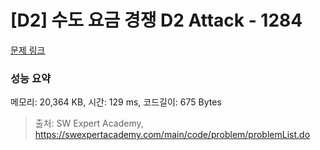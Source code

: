 # [D2] 수도 요금 경쟁 D2 Attack - 1284 

[문제 링크](https://swexpertacademy.com/main/code/problem/problemDetail.do?contestProbId=AV189xUaI8UCFAZN) 

### 성능 요약

메모리: 20,364 KB, 시간: 129 ms, 코드길이: 675 Bytes



> 출처: SW Expert Academy, https://swexpertacademy.com/main/code/problem/problemList.do